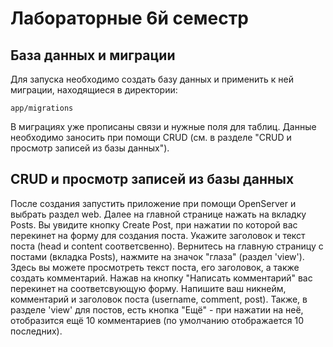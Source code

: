 # Лабораторные 6й семестр

База данных и миграции
----------------------

Для запуска необходимо создать базу данных и применить к ней миграции, находящиеся в директории:
~~~
app/migrations
~~~
В миграциях уже прописаны связи и нужные поля для таблиц. Данные необходимо заносить при помощи CRUD (см. в разделе "CRUD и просмотр записей из базы данных").

CRUD и просмотр записей из базы данных
--------------------------------------

После создания запустить приложение при помощи OpenServer и выбрать раздел web. Далее на главной странице нажать на вкладку Posts. Вы увидите кнопку Create Post, при нажатии по которой вас перекинет на форму для создания поста. Укажите заголовок и текст поста (head и content соответсвенно). Вернитесь на главную страницу с постами (вкладка Posts), нажмите на значок "глаза" (раздел 'view'). Здесь вы можете просмотреть текст поста, его заголовок, а также создать комментарий. Нажав на кнопку "Написать комментарий" вас перекинет на соответсвующую форму. Напишите ваш никнейм, комментарий и заголовок поста (username, comment, post). Также, в разделе 'view' для постов, есть кнопка "Ещё" - при нажатии на неё, отобразится ещё 10 комментариев (по умолчанию отображается 10 последних). 